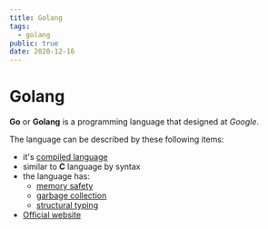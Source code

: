 ```yaml
---
title: Golang
tags:
  - golang
public: true
date: 2020-12-16
---
```


# Golang

**Go** or **Golang** is a programming language that designed at *Google*. 

The language can be described by these following items:

* it's [compiled language](https://en.wikipedia.org/wiki/Compiled_language)
* similar to **C** language by syntax
* the language has:
  * [memory safety](https://en.wikipedia.org/wiki/Memory_safety)
  * [garbage collection](https://en.wikipedia.org/wiki/Garbage_collection_(computer_science))
  * [structural typing](https://en.wikipedia.org/wiki/Structural_type_system)
* [Official website](https://golang.org/)
